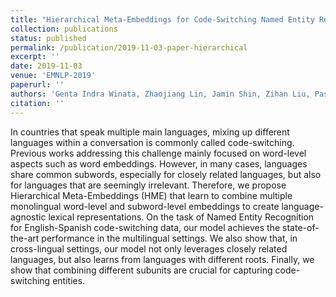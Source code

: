 ```yaml
---
title: "Hierarchical Meta-Embeddings for Code-Switching Named Entity Recognition"
collection: publications
status: published
permalink: /publication/2019-11-03-paper-hierarchical
excerpt: ''
date: 2019-11-03
venue: 'EMNLP-2019'
paperurl: ''
authors: 'Genta Indra Winata, Zhaojiang Lin, Jamin Shin, Zihan Liu, Pascale Fung'
citation: ''
---
```

In countries that speak multiple main languages, mixing up different languages within a conversation is commonly called code-switching. Previous works addressing this challenge mainly focused on word-level aspects such as word embeddings. However, in many cases, languages share common subwords, especially for closely related languages, but also for languages that are seemingly irrelevant. Therefore, we propose Hierarchical Meta-Embeddings (HME) that learn to combine multiple monolingual word-level and subword-level embeddings to create language-agnostic lexical representations. On the task of Named Entity Recognition for English-Spanish code-switching data, our model achieves the state-of-the-art performance in the multilingual settings. We also show that, in cross-lingual settings, our model not only leverages closely related languages, but also learns from languages with different roots. Finally, we show that combining different subunits are crucial for capturing code-switching entities.